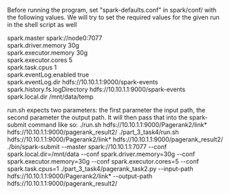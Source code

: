 Before running the program, set "spark-defaults.conf" in spark/conf/ with the following values. We will try to set the required values for the given run in the shell script as well

spark.master                            spark://node0:7077  
spark.driver.memory                30g  
spark.executor.memory           30g  
spark.executor.cores               5  
spark.task.cpus                       1  
spark.eventLog.enabled          true  
spark.eventLog.dir                   hdfs://10.10.1.1:9000/spark-events  
spark.history.fs.logDirectory    hdfs://10.10.1.1:9000/spark-events  
spark.local.dir                          /mnt/data/temp   

run.sh expects two parameters: the first parameter the input path, the second parameter the output path. It will then pass that into the spark-submit command like so:
./run.sh hdfs://10.10.1.1:9000/Pagerank2/link* hdfs://10.10.1.1:9000/pagerank_result2/
./part_3_task4/run.sh hdfs://10.10.1.1:9000/Pagerank2/link* hdfs://10.10.1.1:9000/pagerank_result2/
./bin/spark-submit --master spark://10.10.1.1:7077 --conf spark.local.dir=/mnt/data --conf spark.driver.memory=30g --conf spark.executor.memory=30g --conf spark.executor.cores=5 --conf spark.task.cpus=1 ./part_3_task4/pagerank_task2.py --input-path hdfs://10.10.1.1:9000/Pagerank2/link* --output-path hdfs://10.10.1.1:9000/pagerank_result2/

